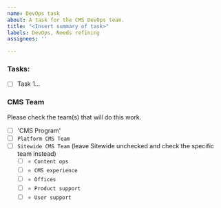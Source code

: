 ```yaml
---
name: DevOps task
about: A task for the CMS DevOps team.
title: "<Insert summary of task>"
labels: DevOps, Needs refining
assignees: ''

---
```


### Tasks:
- [ ] Task 1...


### CMS Team

Please check the team(s) that will do this work. 

- [ ] 'CMS Program'
- [ ] `Platform CMS Team`
- [ ] `Sitewide CMS Team` (leave Sitewide unchecked and check the specific team instead)
  - [ ] `⭐️ Content ops`
  - [ ] `⭐️ CMS experience`
  - [ ] `⭐️ Offices`
  - [ ] `⭐️ Product support`
  - [ ] `⭐️ User support`
